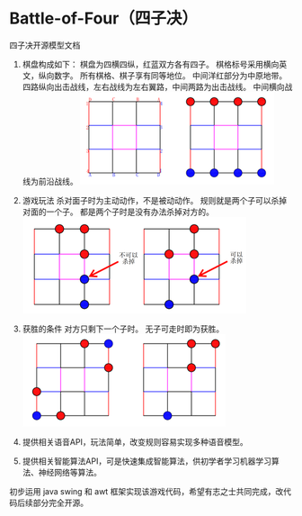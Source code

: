 # Battle-of-Four（四子决）

四子决开源模型文档
1. 棋盘构成如下：
    棋盘为四横四纵，红蓝双方各有四子。
    棋格标号采用横向英文，纵向数字。
    所有棋格、棋子享有同等地位。
    中间洋红部分为中原地带。
    四路纵向出击战线，左右战线为左右翼路，中间两路为出击战线。
    中间横向战线为前沿战线。
 ![Checkerboard](https://github.com/mu116699/Battle-of-Four/blob/master/IMG/Checkerboard.png)
 
2. 游戏玩法
    杀对面子时为主动动作，不是被动动作。
    规则就是两个子可以杀掉对面的一个子。
    都是两个子时是没有办法杀掉对方的。
 ![Rule](https://github.com/mu116699/Battle-of-Four/blob/master/IMG/Rule.png)
 
3. 获胜的条件
    对方只剩下一个子时。
    无子可走时即为获胜。
 ![Victory](https://github.com/mu116699/Battle-of-Four/blob/master/IMG/Victory.png)
 
4. 提供相关语音API，玩法简单，改变规则容易实现多种语音模型。
5. 提供相关智能算法API，可是快速集成智能算法，供初学者学习机器学习算法、神经网络等算法。

初步运用 java swing 和 awt 框架实现该游戏代码，希望有志之士共同完成，改代码后续部分完全开源。
